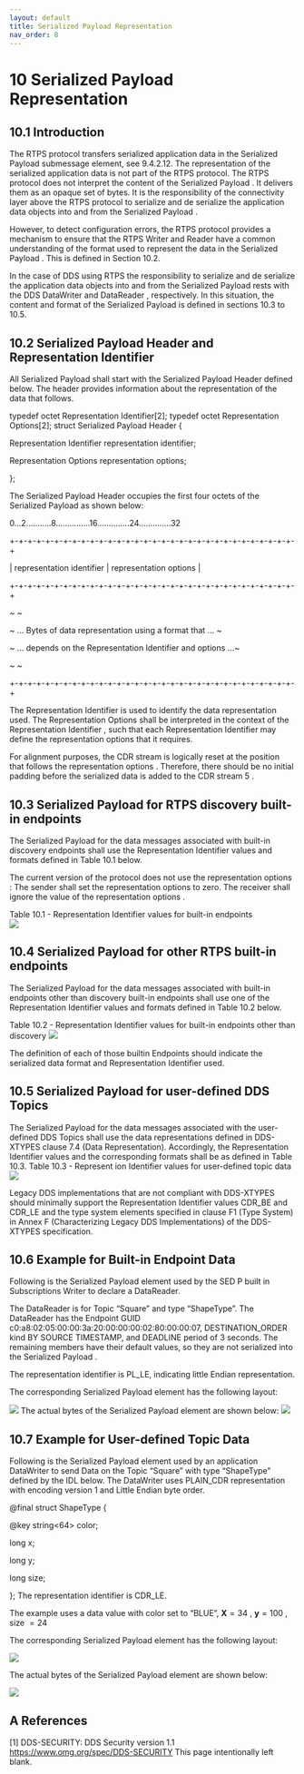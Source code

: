 ```yaml
---
layout: default
title: Serialized Payload Representation
nav_order: 8
---
```


# 10 Serialized Payload Representation

## 10.1 Introduction 

The RTPS protocol transfers serialized application data in the Serialized Payload submessage element, see 9.4.2.12. The representation of the serialized application data is not part of the RTPS protocol. The RTPS protocol does not interpret the content of the Serialized Payload . It delivers them as an opaque set of bytes. It is the responsibility of the connectivity layer above the RTPS protocol to serialize and de serialize the application data objects into and from the Serialized Payload .

However, to detect configuration errors, the RTPS protocol provides a mechanism to ensure that the RTPS Writer and Reader have a common understanding of the format used to represent the data in the Serialized Payload . This is defined in Section 10.2.

In the case of DDS using RTPS the responsibility to serialize and de serialize the application data objects into and from the Serialized Payload rests with the DDS DataWriter and DataReader , respectively. In this situation, the content and format of the Serialized Payload is defined in sections 10.3 to 10.5.

## 10.2 Serialized Payload Header and Representation Identifier 

All Serialized Payload shall start with the Serialized Payload Header defined below. The header provides information about the representation of the data that follows.

typedef octet Representation Identifier[2]; typedef octet Representation Options[2]; struct Serialized Payload Header { 

   Representation Identifier representation identifier; 

   Representation Options representation options; 

 }; 

The Serialized Payload Header occupies the first four octets of the Serialized Payload as shown below: 

0...2...........8...............16..............24..............32 

  +-+-+-+-+-+-+-+-+-+-+-+-+-+-+-+-+-+-+-+-+-+-+-+-+-+-+-+-+-+-+-+-+ 

  |  representation identifier  |  representation options   | 

  +-+-+-+-+-+-+-+-+-+-+-+-+-+-+-+-+-+-+-+-+-+-+-+-+-+-+-+-+-+-+-+-+ 

  \~                                \~ 

  \~ ... Bytes of data representation using a format that ...  \~ 

  \~ ... depends on the Representation Identifier and options ...\~ 

  \~                                \~ 

  +-+-+-+-+-+-+-+-+-+-+-+-+-+-+-+-+-+-+-+-+-+-+-+-+-+-+-+-+-+-+-+-+ 

The Representation Identifier is used to identify the data representation used. The Representation Options shall be interpreted in the context of the Representation Identifier , such that each Representation Identifier may define the representation options that it requires.

For alignment purposes, the CDR stream is logically reset at the position that follows the representation options . Therefore, there should be no initial padding before the serialized data is added to the CDR stream 5 .
## 10.3 Serialized Payload for RTPS discovery built-in endpoints 

The Serialized Payload for the data messages associated with built-in discovery endpoints shall use the Representation Identifier values and formats defined in Table 10.1 below.

The current version of the protocol does not use the representation options : The sender shall set the representation options to zero. The receiver shall ignore the value of the representation options .

Table 10.1 - Representation Identifier values for built-in endpoints  
![](https://cdn-mineru.openxlab.org.cn/model-mineru/prod/026e3d2108c0532ca0f010ebf818ff71898dde32830439e37d434b90ec5a47bf.jpg)

## 10.4 Serialized Payload for other RTPS built-in endpoints 

The Serialized Payload for the data messages associated with built-in endpoints other than discovery built-in endpoints shall use one of the Representation Identifier values and formats defined in Table 10.2 below.

Table 10.2 - Representation Identifier values for built-in endpoints other than discovery 
![](https://cdn-mineru.openxlab.org.cn/model-mineru/prod/6ada6e768b71206f24aeaeb617e656b091a853d1404253e14765a85baf29cc24.jpg)

The definition of each of those builtin Endpoints should indicate the serialized data format and Representation Identifier used.

## 10.5 Serialized Payload for user-defined DDS Topics 

The Serialized Payload for the data messages associated with the user-defined DDS Topics shall use the data representations defined in DDS-XTYPES clause 7.4 (Data Representation). Accordingly, the Representation Identifier values and the corresponding formats shall be as defined in Table 10.3.
Table 10.3 - Represent ion Identifier values for user-defined topic data 
![](https://cdn-mineru.openxlab.org.cn/model-mineru/prod/b50f4b662fda204dd88433bd8f50b2c08c293f70d97170a52ec297f7ae3fd206.jpg)

Legacy DDS implementations that are not compliant with DDS-XTYPES should minimally support the Representation Identifier values CDR_BE and CDR_LE and the type system elements specified in clause F1 (Type System) in Annex F (Characterizing Legacy DDS Implementations) of the DDS-XTYPES specification.

## 10.6  Example for Built-in Endpoint Data 

Following is the Serialized Payload element used by the SED P built in Subscriptions Writer to declare a DataReader.

The DataReader is for Topic “Square” and type “ShapeType”. The DataReader has the Endpoint GUID c0:a8:02:05:00:00:3a:20:00:00:00:02:80:00:00:07, DESTINATION_ORDER kind 
BY SOURCE TIMESTAMP, and DEADLINE period of 3 seconds. The remaining members have their default values, so they are not serialized into the Serialized Payload .

The representation identifier is PL_LE, indicating little Endian representation.

The corresponding Serialized Payload element has the following layout: 

![](https://cdn-mineru.openxlab.org.cn/model-mineru/prod/102654f66206cdbfa2db31a06cce5eaa0c851e91b0b63863e37882a8e0627b6c.jpg)
The actual bytes of the Serialized Payload element are shown below: 
![](https://cdn-mineru.openxlab.org.cn/model-mineru/prod/439b2264bf3131aab346836da33f1e9853a265b7c780534c8647f546c774ce56.jpg)

## 10.7  Example for User-defined Topic Data 

Following is the Serialized Payload element used by an application DataWriter to send Data on the Topic “Square” with type “ShapeType” defined by the IDL below. The DataWriter uses PLAIN_CDR representation with encoding version 1 and Little Endian byte order.

@final struct ShapeType { 

   @key string<64> color; 

   long x; 

   long y; 

   long size; 

 }; 
The representation identifier is CDR_LE.

The example uses a data value with color set to “BLUE”, $\mathbf{X}=34$ , $\mathbf{y}=100$ , size $=24$ 

The corresponding Serialized Payload element has the following layout: 

![](https://cdn-mineru.openxlab.org.cn/model-mineru/prod/adf775bfd8b3debaa91d4b0dd41187feea69477e3d7a67f6562e8bf090eade91.jpg)

The actual bytes of the Serialized Payload element are shown below: 

![](https://cdn-mineru.openxlab.org.cn/model-mineru/prod/fd0a083776413b11311bfa72c43167a7939b09dc547c99a38d577f9c29d181bf.jpg)
## A References 

[1] DDS-SECURITY: DDS Security version 1.1 https://www.omg.org/spec/DDS-SECURITY  This page intentionally left blank.

